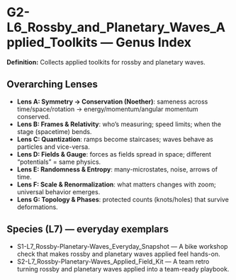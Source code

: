 # G2-L6_Rossby_and_Planetary_Waves_Applied_Toolkits — Genus Index
**Definition:** Collects applied toolkits for rossby and planetary waves.

## Overarching Lenses

- **Lens A: Symmetry -> Conservation (Noether)**: sameness across time/space/rotation → energy/momentum/angular momentum conserved.
- **Lens B: Frames & Relativity**: who’s measuring; speed limits; when the stage (spacetime) bends.
- **Lens C: Quantization**: ramps become staircases; waves behave as particles and vice-versa.
- **Lens D: Fields & Gauge**: forces as fields spread in space; different “potentials” = same physics.
- **Lens E: Randomness & Entropy**: many-microstates, noise, arrows of time.
- **Lens F: Scale & Renormalization**: what matters changes with zoom; universal behavior emerges.
- **Lens G: Topology & Phases**: protected counts (knots/holes) that survive deformations.

## Species (L7) — everyday exemplars
- S1-L7_Rossby-Planetary-Waves_Everyday_Snapshot — A bike workshop check that makes rossby and planetary waves applied feel hands-on.
- S2-L7_Rossby-Planetary-Waves_Applied_Field_Kit — A team retro turning rossby and planetary waves applied into a team-ready playbook.

